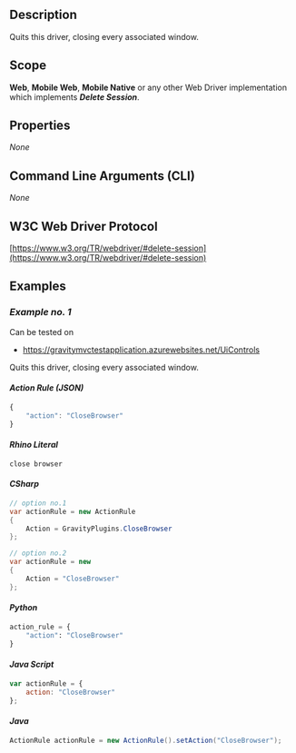 ## Description
Quits this driver, closing every associated window.

## Scope
**Web**, **Mobile Web**, **Mobile Native** or any other Web Driver implementation which implements _**Delete Session**_.

## Properties
_None_

## Command Line Arguments (CLI)
_None_

## W3C Web Driver Protocol
[https://www.w3.org/TR/webdriver/#delete-session](https://www.w3.org/TR/webdriver/#delete-session)

## Examples
### _Example no. 1_
Can be tested on
* https://gravitymvctestapplication.azurewebsites.net/UiControls

Quits this driver, closing every associated window.

#### _Action Rule (JSON)_
```js
{
    "action": "CloseBrowser"
}
```

#### _Rhino Literal_
```
close browser
```

#### _CSharp_
```csharp
// option no.1
var actionRule = new ActionRule
{
    Action = GravityPlugins.CloseBrowser
};

// option no.2
var actionRule = new
{
    Action = "CloseBrowser"
};
```

#### _Python_
```python
action_rule = {
    "action": "CloseBrowser"
}
```

#### _Java Script_
```js
var actionRule = {
    action: "CloseBrowser"
};
```

#### _Java_
```java
ActionRule actionRule = new ActionRule().setAction("CloseBrowser");
```